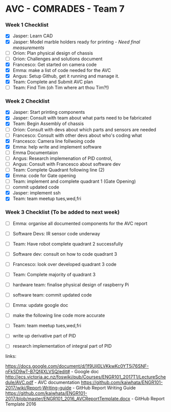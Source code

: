 # AVC - COMRADES - Team 7
### Week 1 Checklist
- [X] Jasper: Learn CAD
- [X] Jasper: Model marble holders ready for printing  - *Need final measurements*
- [ ] Orion: Plan physical design of chassis
- [ ] Orion: Challenges and solutions document
- [X] Francesco: Get started on camera code
- [x] Emma: make a list of  code needed for the AVC 
- [X] Angus: Setup Github, get it running and manage it.
- [X] Team:  Complete and Submit  AVC plan
- [ ] Team: Find Tim (oh Tim where art thou Tim?!)

### Week 2 Checklist
- [x] Jasper: Start printing components
- [x] Jasper: Consult with team about what parts need to be fabricated 
- [x] Team: Begin Assembly of chassis
- [ ] Orion: Consult with devs about which parts and sensors are needed
- [ ] Francesco: Consult with other devs about who's coding what
- [x] Francesco: Camera line follwoing code
- [x] Emma: help write and implement software
- [ ] Emma Documentaion
- [ ] Angus: Research implemenation of PID control, 
- [ ] Angus: Consult with Francesco about software dev
- [ ] Team: Complete Quadrant following line (2)
- [x] Emma: code for Gate opening
- [ ] Team: implement and complete quadrant 1 (Gate Opening)
- [ ] commit updated code
- [x] Jasper: implement ssh
- [x] Team: team meetup tues,wed,fri

### Week 3 Checklist (To be added to next week)
- [ ] Emma: organise all documented components for the AVC report
- [ ] Software Devs: IR sensor code underway
- [ ] Team: Have robot complete quadrant 2 successfully 
- [ ] Software dev: consult on how to code quadrant 3 
- [ ] Francesco: look over developed quadrant 3 code
- [ ] Team: Complete majority of quadrant 3 
- [ ] hardware team: finalise physical design of raspberry Pi
- [ ] software team: commit updated code
- [ ] Emma: update google doc 
- [ ] make the following line code more accurate
- [ ] Team: team meetup tues,wed,fri
- [ ] write up derivative part of PID
- [ ] research implementation of integral part of PID




links:

https://docs.google.com/document/d/1f9Ujl0LVKkwKc0YT5j76SNF-nFkSD9wT-B7Qf4XLVSQ/edit# - Google doc
http://ecs.victoria.ac.nz/foswiki/pub/Courses/ENGR101_2017T1/LectureSchedule/AVC.pdf - AVC documentation
https://github.com/kaiwhata/ENGR101-2017/wiki/Report-Writing-guide - GitHub Report Writing Guide
https://github.com/kaiwhata/ENGR101-2017/blob/master/ENGR101_2016_AVCReportTemplate.docx - GitHub Report Template 2016
